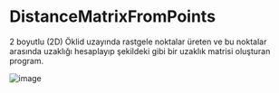 # DistanceMatrixFromPoints
2 boyutlu (2D) Öklid uzayında rastgele noktalar üreten ve bu noktalar arasında uzaklığı hesaplayıp şekildeki gibi bir uzaklık matrisi oluşturan program.



![image](https://user-images.githubusercontent.com/82982256/121251951-1a8a4280-c8b0-11eb-8a7d-fc5cbd6b570d.png)
